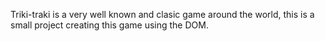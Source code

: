 Triki-traki is a very well known and clasic game around the world, 
this is a small project creating this game using the DOM.
